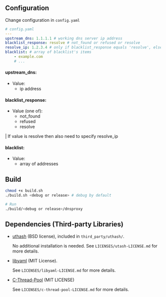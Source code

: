 ## Configuration
Change configuration in ```config.yaml```
```yaml
# config.yaml
---
upstream_dns: 1.1.1.1 # working dns server ip address
blacklist_response: resolve # not_found or refused or resolve
resolve_ip: 1.2.3.4 # only if blacklist_response equals 'resolve', else delete whole line
blacklist: # array of blacklist's items
    - example.com
    # ...
```

#### upstream_dns:

-   Value:
    -   ip address

#### blacklist_response:

-   Value (one of):
    -   not_found
    -   refused
    -   resolve

| If value is resolve then also need to specify resolve_ip

#### blacklist:

-   Value:
    -   array of addresses

## Build

```bash
chmod +x build.sh
./build.sh <debug or release> # debug by default

# Run
./build/<debug or release>/dnsproxy
```

## Dependencies (Third-party Libraries)

-   [uthash](https://troydhanson.github.io/uthash/) (BSD license), included in `third_party/uthash/`.

    No additional installation is needed.
    See `LICENSES/utash-LICENSE.md` for more details.

-   [libyaml](https://github.com/yaml/libyaml) (MIT License).

    See `LICENSES/libyaml-LICENSE.md` for more details.

-   [C-Thread-Pool](https://github.com/Pithikos/C-Thread-Pool) (MIT LICENSE)

    See `LICENSES/c-thread-pool-LICENSE.md` for more details.
